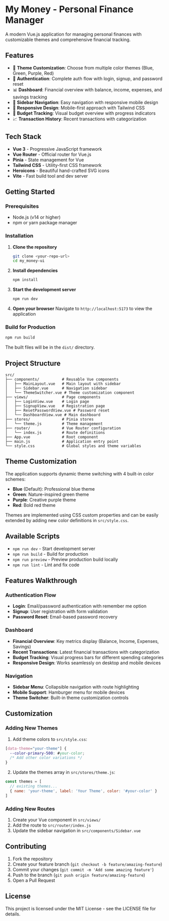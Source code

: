# My Money - Personal Finance Manager

A modern Vue.js application for managing personal finances with customizable themes and comprehensive financial tracking.

## Features

- 🎨 **Theme Customization**: Choose from multiple color themes (Blue, Green, Purple, Red)
- 🔐 **Authentication**: Complete auth flow with login, signup, and password reset
- 📊 **Dashboard**: Financial overview with balance, income, expenses, and savings tracking
- 💼 **Sidebar Navigation**: Easy navigation with responsive mobile design
- 📱 **Responsive Design**: Mobile-first approach with Tailwind CSS
- 🎯 **Budget Tracking**: Visual budget overview with progress indicators
- 📈 **Transaction History**: Recent transactions with categorization

## Tech Stack

- **Vue 3** - Progressive JavaScript framework
- **Vue Router** - Official router for Vue.js
- **Pinia** - State management for Vue
- **Tailwind CSS** - Utility-first CSS framework
- **Heroicons** - Beautiful hand-crafted SVG icons
- **Vite** - Fast build tool and dev server

## Getting Started

### Prerequisites

- Node.js (v14 or higher)
- npm or yarn package manager

### Installation

1. **Clone the repository**
   ```bash
   git clone <your-repo-url>
   cd my_money-ui
   ```

2. **Install dependencies**
   ```bash
   npm install
   ```

3. **Start the development server**
   ```bash
   npm run dev
   ```

4. **Open your browser**
   Navigate to `http://localhost:5173` to view the application

### Build for Production

```bash
npm run build
```

The built files will be in the `dist/` directory.

## Project Structure

```
src/
├── components/          # Reusable Vue components
│   ├── MainLayout.vue   # Main layout with sidebar
│   ├── Sidebar.vue      # Navigation sidebar
│   └── ThemeSwitcher.vue # Theme customization component
├── views/               # Page components
│   ├── LoginView.vue    # Login page
│   ├── SignupView.vue   # Registration page
│   ├── ResetPasswordView.vue # Password reset
│   └── DashboardView.vue # Main dashboard
├── stores/              # Pinia stores
│   └── theme.js         # Theme management
├── router/              # Vue Router configuration
│   └── index.js         # Route definitions
├── App.vue              # Root component
├── main.js              # Application entry point
└── style.css            # Global styles and theme variables
```

## Theme Customization

The application supports dynamic theme switching with 4 built-in color schemes:

- **Blue** (Default): Professional blue theme
- **Green**: Nature-inspired green theme  
- **Purple**: Creative purple theme
- **Red**: Bold red theme

Themes are implemented using CSS custom properties and can be easily extended by adding new color definitions in `src/style.css`.

## Available Scripts

- `npm run dev` - Start development server
- `npm run build` - Build for production
- `npm run preview` - Preview production build locally
- `npm run lint` - Lint and fix code

## Features Walkthrough

### Authentication Flow
- **Login**: Email/password authentication with remember me option
- **Signup**: User registration with form validation
- **Password Reset**: Email-based password recovery

### Dashboard
- **Financial Overview**: Key metrics display (Balance, Income, Expenses, Savings)
- **Recent Transactions**: Latest financial transactions with categorization
- **Budget Tracking**: Visual progress bars for different spending categories
- **Responsive Design**: Works seamlessly on desktop and mobile devices

### Navigation
- **Sidebar Menu**: Collapsible navigation with route highlighting
- **Mobile Support**: Hamburger menu for mobile devices
- **Theme Switcher**: Built-in theme customization controls

## Customization

### Adding New Themes

1. Add theme colors to `src/style.css`:
```css
[data-theme="your-theme"] {
  --color-primary-500: #your-color;
  /* Add other color variations */
}
```

2. Update the themes array in `src/stores/theme.js`:
```javascript
const themes = [
  // existing themes...
  { name: 'your-theme', label: 'Your Theme', color: '#your-color' }
]
```

### Adding New Routes

1. Create your Vue component in `src/views/`
2. Add the route to `src/router/index.js`
3. Update the sidebar navigation in `src/components/Sidebar.vue`

## Contributing

1. Fork the repository
2. Create your feature branch (`git checkout -b feature/amazing-feature`)
3. Commit your changes (`git commit -m 'Add some amazing feature'`)
4. Push to the branch (`git push origin feature/amazing-feature`)
5. Open a Pull Request

## License

This project is licensed under the MIT License - see the LICENSE file for details. 